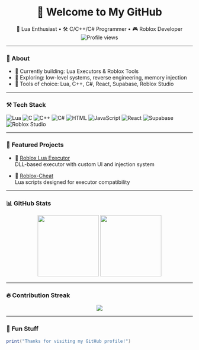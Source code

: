 <h1 align="center">👋 Welcome to My GitHub</h1>

<p align="center">
  🚀 Lua Enthusiast • 🛠️ C/C++/C# Programmer • 🎮 Roblox Developer <br>
  <img src="https://komarev.com/ghpvc/?username=ItsMeD4N&style=flat&color=grey" alt="Profile views" />
</p>

---

### 🧠 About

- 🔭 Currently building: Lua Executors & Roblox Tools
- 🌱 Exploring: low-level systems, reverse engineering, memory injection
- 💬 Tools of choice: Lua, C++, C#, React, Supabase, Roblox Studio

---

### ⚒️ Tech Stack

![Lua](https://img.shields.io/badge/-Lua-2C2D30?style=flat&logo=lua)
![C](https://img.shields.io/badge/-C-2C2D30?style=flat&logo=c)
![C++](https://img.shields.io/badge/-C++-2C2D30?style=flat&logo=cpp)
![C#](https://img.shields.io/badge/-C%23-2C2D30?style=flat&logo=csharp)
![HTML](https://img.shields.io/badge/-HTML-2C2D30?style=flat&logo=html5)
![JavaScript](https://img.shields.io/badge/-JavaScript-2C2D30?style=flat&logo=javascript)
![React](https://img.shields.io/badge/-React-2C2D30?style=flat&logo=react)
![Supabase](https://img.shields.io/badge/-Supabase-2C2D30?style=flat&logo=supabase)
![Roblox Studio](https://img.shields.io/badge/-Roblox%20Studio-2C2D30?style=flat&logo=roblox)

---

### 🌟 Featured Projects

- 🔧 [Roblox Lua Executor](https://github.com/ItsMeD4N/Roblox-Lua-Executor)  
  DLL-based executor with custom UI and injection system

- 🧩 [Roblox-Cheat](https://github.com/ItsMeD4N/Roblox-Cheat)  
  Lua scripts designed for executor compatibility

---

### 📊 GitHub Stats

<p align="center">
  <img src="https://github-readme-stats.vercel.app/api?username=ItsMeD4N&show_icons=true&theme=dark" height="165">
  <img src="https://github-readme-stats.vercel.app/api/top-langs/?username=ItsMeD4N&layout=compact&theme=dark" height="165">
</p>

---

### 🔥 Contribution Streak

<p align="center">
  <img src="https://streak-stats.demolab.com?user=ItsMeD4N&theme=dark&hide_border=true" />
</p>

---

### 🧩 Fun Stuff

```lua
print("Thanks for visiting my GitHub profile!")
```
